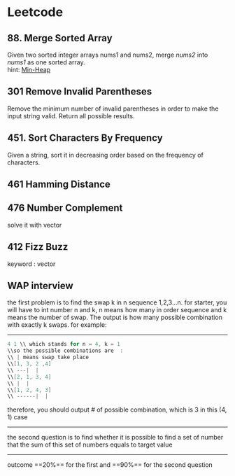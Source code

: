 # Leetcode

## 88. Merge Sorted Array   
Given two sorted integer arrays nums1 and nums2, merge *nums2* into *nums1* as one sorted array.  
hint: [Min-Heap](http://yuweiichen.com/merge-two-array/ "MergeSortedArray")
 
## 301 Remove Invalid Parentheses

Remove the minimum number of invalid parentheses in order to make the input string valid. Return all possible results.

## 451. Sort Characters By Frequency  

Given a string, sort it in decreasing order based on the frequency of characters.

## 461 Hamming Distance

## 476 Number Complement
solve it with vector<int>

## 412 Fizz Buzz
keyword : vector<string>
## WAP interview
the first problem is to find the swap k in n sequence 1,2,3...n.
for starter, you will have to int number n and k, n means how many in order sequence and k means the number of swap. The output is how many possible combination with exactly k swaps.
for example:

----------

```cpp
4 1 \\ which stands for n = 4, k = 1
\\so the possible combinations are  :  
\\ | means swap take place
\\[1, 3, 2 ,4]  
\\ ---|  |  
\\[2, 1, 3, 4]  
\\ |  |  
\\[1, 2, 4, 3]  
\\ ------|  |  
```  
therefore, you should output # of possible combination, which is 3 in this (4, 1) case

----------

the second question is to find whether it is possible to find a set of number that the sum of this set of numbers equals to target value


------------

outcome ==20%== for the first and ==90%== for the second question
